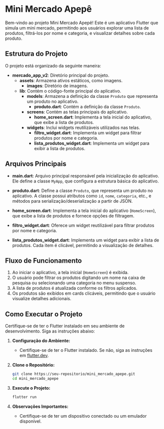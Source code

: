 # Mini Mercado Apepê

Bem-vindo ao projeto Mini Mercado Apepê! Este é um aplicativo Flutter que simula um mini mercado, permitindo aos usuários explorar uma lista de produtos, filtrá-los por nome e categoria, e visualizar detalhes sobre cada produto.

## Estrutura do Projeto

O projeto está organizado da seguinte maneira:

- **mercado_app_v2**: Diretório principal do projeto.
  - **assets**: Armazena ativos estáticos, como imagens.
    - **images**: Diretório de imagens.
  - **lib**: Contém o código-fonte principal do aplicativo.
    - **models**: Armazena a definição da classe `Produto` que representa um produto no aplicativo.
      - **produto.dart**: Contém a definição da classe `Produto`.
    - **screens**: Contém as telas principais do aplicativo.
      - **home_screen.dart**: Implementa a tela inicial do aplicativo, que exibe a lista de produtos.
    - **widgets**: Inclui widgets reutilizáveis utilizados nas telas.
      - **filtro_widget.dart**: Implementa um widget para filtrar produtos por nome e categoria.
      - **lista_produtos_widget.dart**: Implementa um widget para exibir a lista de produtos.

## Arquivos Principais

- **main.dart**: Arquivo principal responsável pela inicialização do aplicativo. Ele define a classe `MyApp`, que configura a estrutura básica do aplicativo.

- **produto.dart**: Define a classe `Produto`, que representa um produto no aplicativo. A classe possui atributos como `id`, `nome`, `categoria`, etc., e métodos para serialização/deserialização a partir de JSON.

- **home_screen.dart**: Implementa a tela inicial do aplicativo (`HomeScreen`), que exibe a lista de produtos e fornece opções de filtragem.

- **filtro_widget.dart**: Oferece um widget reutilizável para filtrar produtos por nome e categoria.

- **lista_produtos_widget.dart**: Implementa um widget para exibir a lista de produtos. Cada item é clicável, permitindo a visualização de detalhes.

## Fluxo de Funcionamento

1. Ao iniciar o aplicativo, a tela inicial (`HomeScreen`) é exibida.
2. O usuário pode filtrar os produtos digitando um nome na caixa de pesquisa ou selecionando uma categoria no menu suspenso.
3. A lista de produtos é atualizada conforme os filtros aplicados.
4. Os produtos são exibidos em cards clicáveis, permitindo que o usuário visualize detalhes adicionais.

## Como Executar o Projeto

Certifique-se de ter o Flutter instalado em seu ambiente de desenvolvimento. Siga as instruções abaixo:

1. **Configuração do Ambiente:**
   - Certifique-se de ter o Flutter instalado. Se não, siga as instruções em [flutter.dev](https://flutter.dev/docs/get-started/install).

2. **Clone o Repositório:**
   ```bash
   git clone https://seu-repositorio/mini_mercado_apepe.git
   cd mini_mercado_apepe
   ```

3. **Execute o Projeto:**
   ```bash
   flutter run
   ```

4. **Observações Importantes:**
   - Certifique-se de ter um dispositivo conectado ou um emulador disponível.
